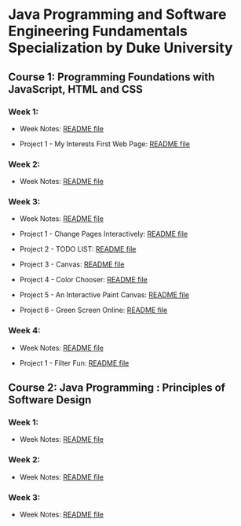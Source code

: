 # Java Programming and Software Engineering Fundamentals Specialization by Duke University

## Course 1:  Programming Foundations with JavaScript, HTML and CSS

### Week 1: 

- Week Notes: 
<a href="https://github.com/KanzyKhaled/Java-Programming-and-Software-Engineering-Fundamentals-Specialization-by-Duke-University/blob/main/Programming-Foundations-with-JavaScript-HTML-and-CSS/Week1/README.md"> README file </a>
 

- Project 1 - My Interests First Web Page:
<a href="https://github.com/KanzyKhaled/Java-Programming-and-Software-Engineering-Fundamentals-Specialization-by-Duke-University/blob/main/Programming-Foundations-with-JavaScript-HTML-and-CSS/Week1/Exercises/project-1/README.md"> README file </a>
 
### Week 2:

- Week Notes:
<a href="https://github.com/KanzyKhaled/Java-Programming-and-Software-Engineering-Fundamentals-Specialization-by-Duke-University/blob/main/Programming-Foundations-with-JavaScript-HTML-and-CSS/Week2/README.md"> README file </a>

### Week 3: 

- Week Notes:
<a href="https://github.com/KanzyKhaled/Java-Programming-and-Software-Engineering-Fundamentals-Specialization-by-Duke-University/blob/main/Programming-Foundations-with-JavaScript-HTML-and-CSS/Week3/README.md"> README file </a>


- Project 1 - Change Pages Interactively:
<a href="https://github.com/KanzyKhaled/Java-Programming-and-Software-Engineering-Fundamentals-Specialization-by-Duke-University/blob/main/Programming-Foundations-with-JavaScript-HTML-and-CSS/Week3/Exercises/project-1/README.md"> README file </a>

- Project 2 - TODO LIST: 
<a href="https://github.com/KanzyKhaled/Java-Programming-and-Software-Engineering-Fundamentals-Specialization-by-Duke-University/blob/main/Programming-Foundations-with-JavaScript-HTML-and-CSS/Week3/Exercises/project-2/README.md"> README file </a>


- Project 3 - Canvas:
<a href="https://github.com/KanzyKhaled/Java-Programming-and-Software-Engineering-Fundamentals-Specialization-by-Duke-University/blob/main/Programming-Foundations-with-JavaScript-HTML-and-CSS/Week3/Exercises/project-3/README.md"> README file </a>


- Project 4 - Color Chooser: 
<a href="https://github.com/KanzyKhaled/Java-Programming-and-Software-Engineering-Fundamentals-Specialization-by-Duke-University/blob/main/Programming-Foundations-with-JavaScript-HTML-and-CSS/Week3/Exercises/project-4/README.md"> README file </a>


- Project 5 - An Interactive Paint Canvas:
<a href="https://github.com/KanzyKhaled/Java-Programming-and-Software-Engineering-Fundamentals-Specialization-by-Duke-University/blob/main/Programming-Foundations-with-JavaScript-HTML-and-CSS/Week3/Exercises/project-5/README.md"> README file </a>


- Project 6 - Green Screen Online:
<a href="https://github.com/KanzyKhaled/Java-Programming-and-Software-Engineering-Fundamentals-Specialization-by-Duke-University/blob/main/Programming-Foundations-with-JavaScript-HTML-and-CSS/Week3/Exercises/project-6/README.md"> README file </a>



### Week 4:  

- Week Notes:
<a href="https://github.com/KanzyKhaled/Java-Programming-and-Software-Engineering-Fundamentals-Specialization-by-Duke-University/blob/main/Programming-Foundations-with-JavaScript-HTML-and-CSS/Week4/README.md"> README file </a>

- Project 1 - Filter Fun:
<a href="https://github.com/KanzyKhaled/Java-Programming-and-Software-Engineering-Fundamentals-Specialization-by-Duke-University/blob/main/Programming-Foundations-with-JavaScript-HTML-and-CSS/Week4/Exercises/project-1/README.md"> README file </a>
 
 
## Course 2:  Java Programming : Principles of Software Design

### Week 1: 

- Week Notes: 
<a href="https://github.com/KanzyKhaled/Java-Programming-and-Software-Engineering-Fundamentals-Specialization-by-Duke-University/blob/main/Java-Programming-Principles-of-Software-Design/Week1/README.md"> README file </a>
 
### Week 2:

- Week Notes: 
<a href="https://github.com/KanzyKhaled/Java-Programming-and-Software-Engineering-Fundamentals-Specialization-by-Duke-University/blob/main/Java-Programming-Principles-of-Software-Design/Week2/README.md"> README file </a>
 
### Week 3:

- Week Notes: 
<a href="https://github.com/KanzyKhaled/Java-Programming-and-Software-Engineering-Fundamentals-Specialization-by-Duke-University/blob/main/Java-Programming-Principles-of-Software-Design/Week3/README.md"> README file </a>
 